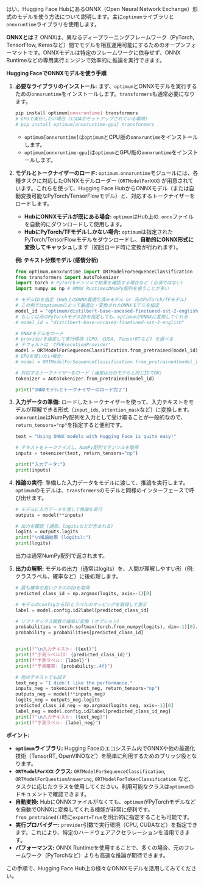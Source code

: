 はい、Hugging Face HubにあるONNX（Open Neural Network Exchange）形式のモデルを使う方法について説明します。主に`optimum`ライブラリと`onnxruntime`ライブラリを使用します。

**ONNXとは？**
ONNXは、異なるディープラーニングフレームワーク（PyTorch, TensorFlow, Kerasなど）間でモデルを相互運用可能にするためのオープンフォーマットです。ONNXモデルは特定のフレームワークに依存せず、ONNX Runtimeなどの専用実行エンジンで効率的に推論を実行できます。

**Hugging FaceでONNXモデルを使う手順**

1.  **必要なライブラリのインストール:**
    まず、`optimum`とONNXモデルを実行するための`onnxruntime`をインストールします。`transformers`も通常必要になります。

    ```bash
    pip install optimum[onnxruntime] transformers
    # GPUで実行したい場合 (CUDAがセットアップされている環境)
    # pip install optimum[onnxruntime-gpu] transformers
    ```
    *   `optimum[onnxruntime]`は`optimum`とCPU版の`onnxruntime`をインストールします。
    *   `optimum[onnxruntime-gpu]`は`optimum`とGPU版の`onnxruntime`をインストールします。

2.  **モデルとトークナイザーのロード:**
    `optimum.onnxruntime`モジュールには、各種タスクに対応したONNXモデルローダー (`ORTModelForXXX`) が用意されています。これらを使って、Hugging Face HubからONNXモデル（または自動変換可能なPyTorch/TensorFlowモデル）と、対応するトークナイザーをロードします。

    *   **HubにONNXモデルが既にある場合:** `optimum`はHub上の`.onnx`ファイルを自動的にダウンロードして使用します。
    *   **HubにPyTorch/TFモデルしかない場合:** `optimum`は指定されたPyTorch/TensorFlowモデルをダウンロードし、**自動的にONNX形式に変換してキャッシュ**します（初回ロード時に変換が行われます）。

    **例: テキスト分類モデル (感情分析)**

    ```python
    from optimum.onnxruntime import ORTModelForSequenceClassification
    from transformers import AutoTokenizer
    import torch # PyTorchテンソルで結果を確認する場合など (必須ではない)
    import numpy as np # ONNX RuntimeはNumPy配列を扱うことが多い

    # モデルIDを指定 (Hub上のONNX最適化済みモデル or 元のPyTorch/TFモデル)
    # この例ではoptimumによって最適化・変換されたONNXモデルを指定
    model_id = "optimum/distilbert-base-uncased-finetuned-sst-2-english"
    # もしくは元のPyTorchモデルIDを指定しても、optimumがONNXに変換してくれる
    # model_id = "distilbert-base-uncased-finetuned-sst-2-english"

    # ONNXモデルをロード
    # providerを指定して実行環境 (CPU, CUDA, TensorRTなど) を選べる
    # デフォルトは 'CPUExecutionProvider'
    model = ORTModelForSequenceClassification.from_pretrained(model_id)
    # GPUを使いたい場合:
    # model = ORTModelForSequenceClassification.from_pretrained(model_id, provider="CUDAExecutionProvider")

    # 対応するトークナイザーをロード (通常は元のモデルと同じIDでOK)
    tokenizer = AutoTokenizer.from_pretrained(model_id)

    print("ONNXモデルとトークナイザーのロード完了")
    ```

3.  **入力データの準備:**
    ロードしたトークナイザーを使って、入力テキストをモデルが理解できる形式（`input_ids`, `attention_mask`など）に変換します。`onnxruntime`はNumPy配列を入力として受け取ることが一般的なので、`return_tensors="np"`を指定すると便利です。

    ```python
    text = "Using ONNX models with Hugging Face is quite easy!"

    # テキストをトークナイズし、NumPy配列でテンソルを取得
    inputs = tokenizer(text, return_tensors="np")

    print("入力データ:")
    print(inputs)
    ```

4.  **推論の実行:**
    準備した入力データをモデルに渡して、推論を実行します。`optimum`のモデルは、`transformers`のモデルと同様のインターフェースで呼び出せます。

    ```python
    # モデルに入力データを渡して推論を実行
    outputs = model(**inputs)

    # 出力を確認 (通常、logitsなどが含まれる)
    logits = outputs.logits
    print("\n推論結果 (logits):")
    print(logits)
    ```
    出力は通常NumPy配列で返されます。

5.  **出力の解釈:**
    モデルの出力（通常はlogits）を、人間が理解しやすい形（例: クラスラベル、確率など）に後処理します。

    ```python
    # 最も確率の高いクラスのIDを取得
    predicted_class_id = np.argmax(logits, axis=-1)[0]

    # モデルのconfigからIDとラベルのマッピングを取得して表示
    label = model.config.id2label[predicted_class_id]

    # ソフトマックス関数で確率に変換 (オプション)
    probabilities = torch.softmax(torch.from_numpy(logits), dim=-1)[0].numpy()
    probability = probabilities[predicted_class_id]


    print(f"\n入力テキスト: {text}")
    print(f"予測ラベルID: {predicted_class_id}")
    print(f"予測ラベル: {label}")
    print(f"予測確率: {probability:.4f}")

    # 他のテキストでも試す
    text_neg = "I didn't like the performance."
    inputs_neg = tokenizer(text_neg, return_tensors="np")
    outputs_neg = model(**inputs_neg)
    logits_neg = outputs_neg.logits
    predicted_class_id_neg = np.argmax(logits_neg, axis=-1)[0]
    label_neg = model.config.id2label[predicted_class_id_neg]
    print(f"\n入力テキスト: {text_neg}")
    print(f"予測ラベル: {label_neg}")
    ```

**ポイント:**

*   **`optimum`ライブラリ:** Hugging Faceのエコシステム内でONNXや他の最適化技術（TensorRT, OpenVINOなど）を簡単に利用するためのブリッジ役となります。
*   **`ORTModelForXXX` クラス:** `ORTModelForSequenceClassification`, `ORTModelForQuestionAnswering`, `ORTModelForTokenClassification` など、タスクに応じたクラスを使用してください。利用可能なクラスは`optimum`のドキュメントで確認できます。
*   **自動変換:** HubにONNXファイルがなくても、`optimum`がPyTorchモデルなどを自動でONNXに変換してくれる機能が非常に便利です。`from_pretrained()`時に`export=True`を明示的に指定することも可能です。
*   **実行プロバイダー:** `provider`引数で実行環境（CPU, CUDAなど）を指定できます。これにより、特定のハードウェアアクセラレーションを活用できます。
*   **パフォーマンス:** ONNX Runtimeを使用することで、多くの場合、元のフレームワーク（PyTorchなど）よりも高速な推論が期待できます。

この手順で、Hugging Face Hub上の様々なONNXモデルを活用してみてください。
